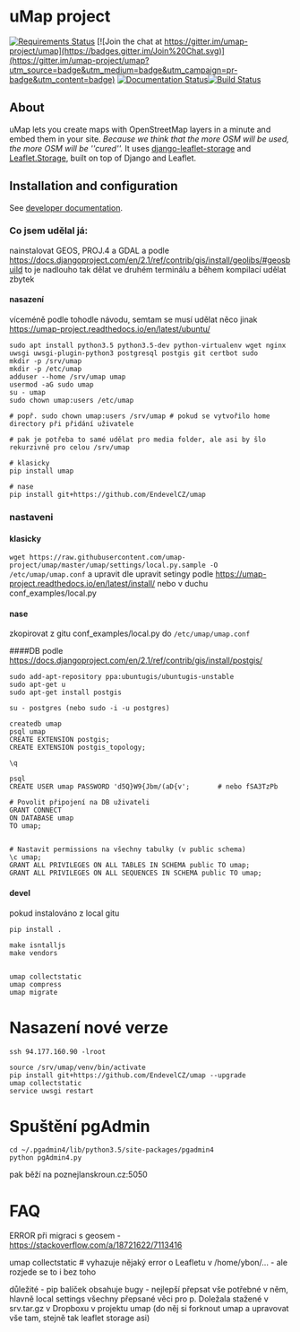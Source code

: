 
# uMap project

[![Requirements Status](https://requires.io/github/umap-project/umap/requirements.svg?branch=master)](https://requires.io/github/umap-project/umap/requirements/?branch=master)
[![Join the chat at https://gitter.im/umap-project/umap](https://badges.gitter.im/Join%20Chat.svg)](https://gitter.im/umap-project/umap?utm_source=badge&utm_medium=badge&utm_campaign=pr-badge&utm_content=badge) [![Documentation Status](https://readthedocs.org/projects/umap-project/badge/?version=latest)](http://umap-project.readthedocs.io/en/latest/?badge=latest)[![Build Status](https://travis-ci.org/umap-project/umap.svg?branch=master)](https://travis-ci.org/umap-project/umap)

## About

uMap lets you create maps with OpenStreetMap layers in a minute and embed them in your site.
*Because we think that the more OSM will be used, the more OSM will be ''cured''.*
It uses [django-leaflet-storage](https://github.com/umap-project/django-leaflet-storage) and [Leaflet.Storage](https://github.com/umap-project/Leaflet.Storage),  built on top of Django and Leaflet.


## Installation and configuration

See [developer documentation](https://umap-project.readthedocs.io/en/latest/install/).


### Co jsem udělal já:

nainstalovat GEOS, PROJ.4 a GDAL a podle https://docs.djangoproject.com/en/2.1/ref/contrib/gis/install/geolibs/#geosbuild
to je nadlouho tak dělat ve druhém terminálu a během kompilací udělat zbytek


#### nasazení
víceméně podle tohodle návodu, semtam se musí udělat něco jinak https://umap-project.readthedocs.io/en/latest/ubuntu/

```
sudo apt install python3.5 python3.5-dev python-virtualenv wget nginx uwsgi uwsgi-plugin-python3 postgresql postgis git certbot sudo
mkdir -p /srv/umap
mkdir -p /etc/umap
adduser --home /srv/umap umap
usermod -aG sudo umap
su - umap
sudo chown umap:users /etc/umap

# popř. sudo chown umap:users /srv/umap # pokud se vytvořilo home directory při přidání uživatele

# pak je potřeba to samé udělat pro media folder, ale asi by šlo rekurzivně pro celou /srv/umap

# klasicky
pip install umap

# nase
pip install git+https://github.com/EndevelCZ/umap
```

### nastaveni
#### klasicky
`wget https://raw.githubusercontent.com/umap-project/umap/master/umap/settings/local.py.sample -O /etc/umap/umap.conf`
a upravit dle upravit setingy podle https://umap-project.readthedocs.io/en/latest/install/ nebo v duchu conf_examples/local.py

#### nase
zkopirovat z gitu conf_examples/local.py do `/etc/umap/umap.conf`

####DB
podle https://docs.djangoproject.com/en/2.1/ref/contrib/gis/install/postgis/

```
sudo add-apt-repository ppa:ubuntugis/ubuntugis-unstable
sudo apt-get u
sudo apt-get install postgis

su - postgres (nebo sudo -i -u postgres)

createdb umap
psql umap
CREATE EXTENSION postgis;
CREATE EXTENSION postgis_topology;

\q

psql
CREATE USER umap PASSWORD 'd5Q}W9{Jbm/(aD{v'; 		# nebo fSA3TzPb

# Povolit připojení na DB uživateli
GRANT CONNECT
ON DATABASE umap 
TO umap;


# Nastavit permissions na všechny tabulky (v public schema)
\c umap;
GRANT ALL PRIVILEGES ON ALL TABLES IN SCHEMA public TO umap;
GRANT ALL PRIVILEGES ON ALL SEQUENCES IN SCHEMA public TO umap;
```

#### devel


pokud instalováno z local gitu

```
pip install .

make isntalljs
make vendors


umap collectstatic
umap compress
umap migrate

```

# Nasazení nové verze
```
ssh 94.177.160.90 -lroot

source /srv/umap/venv/bin/activate
pip install git+https://github.com/EndevelCZ/umap --upgrade
umap collectstatic
service uwsgi restart
```

# Spuštění pgAdmin
```
cd ~/.pgadmin4/lib/python3.5/site-packages/pgadmin4
python pgAdmin4.py
```

pak běží na poznejlanskroun.cz:5050

# FAQ
ERROR při migraci s geosem - https://stackoverflow.com/a/18721622/7113416

umap collectstatic # vyhazuje nějaký error o Leafletu v /home/ybon/... - ale rozjede se to i bez toho

důležité - pip balíček obsahuje bugy - nejlepší přepsat vše potřebné v něm, hlavně local settings
všechny přepsané věci pro p. Doležala stažené v srv.tar.gz v Dropboxu v projektu umap (do něj si forknout umap a upravovat vše tam, stejně tak leaflet storage asi)



